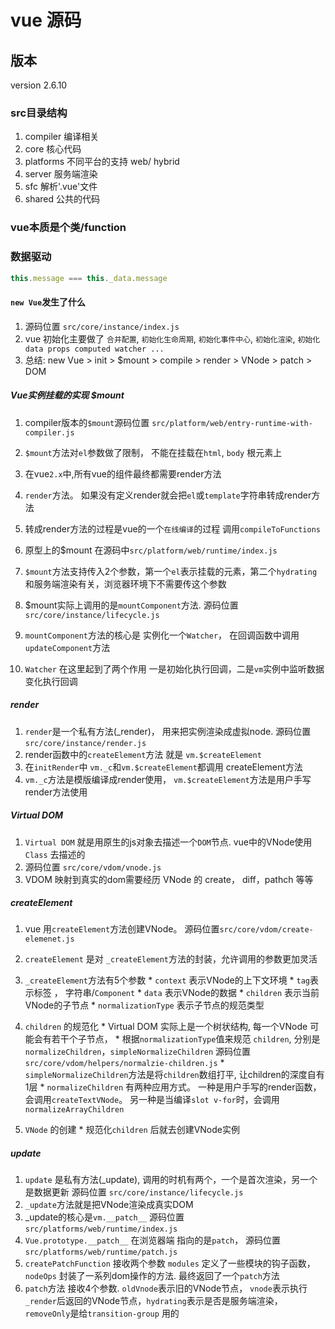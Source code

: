 # vue 源码

## 版本

version 2.6.10

### src目录结构

  1. compiler  编译相关
  2. core 核心代码
  3. platforms 不同平台的支持 web/ hybrid
  4. server 服务端渲染
  5. sfc 解析'.vue'文件
  6. shared 公共的代码

### vue本质是个类/function

### 数据驱动

```js
this.message === this._data.message
```

#### `new Vue`发生了什么

  1. 源码位置 `src/core/instance/index.js`
  2. vue 初始化主要做了 `合并配置`, `初始化生命周期`, `初始化事件中心`, `初始化渲染`, `初始化data props computed watcher ...`
  3. 总结: new Vue > init > $mount > compile > render > VNode > patch > DOM

##### Vue实例挂载的实现 $mount

  1. compiler版本的`$mount`源码位置 `src/platform/web/entry-runtime-with-compiler.js`
  2. `$mount`方法对`el`参数做了限制， 不能在挂载在`html`, `body` 根元素上
  3. 在vue`2.x`中,所有vue的组件最终都需要render方法
  4. `render`方法。 如果没有定义render就会把`el`或`template`字符串转成render方法
  5. 转成render方法的过程是vue的一个`在线编译`的过程 调用`compileToFunctions`

  6. 原型上的$mount 在源码中`src/platform/web/runtime/index.js`
  7. `$mount`方法支持传入2个参数，第一个`el`表示挂载的元素，第二个`hydrating`和服务端渲染有关，浏览器环境下不需要传这个参数
  8. $mount实际上调用的是`mountComponent`方法. 源码位置 `src/core/instance/lifecycle.js`
  9. `mountComponent`方法的核心是 实例化一个`Watcher`， 在回调函数中调用`updateComponent`方法
  10. `Watcher` 在这里起到了两个作用 一是初始化执行回调，二是`vm`实例中监听数据变化执行回调

##### render

  1. `render`是一个私有方法(_render)， 用来把实例渲染成虚拟node. 源码位置 `src/core/instance/render.js`
  2. render函数中的`createElement`方法 就是 `vm.$createElement`
  3. 在`initRender`中 `vm._c`和`vm.$createElement`都调用 createElement方法
  4. `vm._c`方法是模版编译成render使用， `vm.$createElement`方法是用户手写render方法使用

##### Virtual DOM
  
  1. `Virtual DOM` 就是用原生的js对象去描述一个`DOM`节点. vue中的VNode使用`Class` 去描述的
  2. 源码位置 `src/core/vdom/vnode.js`
  3. VDOM 映射到真实的dom需要经历 VNode 的 create， diff，pathch 等等

##### createElement

  1. vue 用`createElement`方法创建VNode。 源码位置`src/core/vdom/create-elemenet.js`
  2. `createElement` 是对 `_createElement`方法的封装，允许调用的参数更加灵活
  3. `_createElement`方法有5个参数
    * `context` 表示VNode的上下文环境
    * `tag`表示标签 ， 字符串/`Component`
    * `data` 表示VNode的数据
    * `children` 表示当前VNode的子节点
    * `normalizationType` 表示子节点的规范类型
  
  4. `children` 的规范化
    * Virtual DOM 实际上是一个树状结构, 每一个VNode 可能会有若干个子节点，
    * 根据`normalizationType`值来规范 `children`, 分别是`normalizeChildren`，`simpleNormalizeChildren` 源码位置 `src/core/vdom/helpers/normalzie-children.js`
    * `simpleNormalizeChildren`方法是将`children`数组打平, 让children的深度自有1层
    * `normalizeChildren` 有两种应用方式。 一种是用户手写的render函数，会调用`createTextVNode`。 另一种是当编译`slot v-for`时，会调用`normalizeArrayChildren`
  
  5. `VNode` 的创建
    * 规范化`children` 后就去创建VNode实例

##### update

  1. `update` 是私有方法(_update), 调用的时机有两个，一个是首次渲染，另一个是数据更新 源码位置 `src/core/instance/lifecycle.js`
  2. `_update`方法就是把VNode渲染成真实DOM
  3. _update的核心是`vm.__patch__` 源码位置 `src/platforms/web/runtime/index.js`
  4. `Vue.prototype.__patch__` 在浏览器端 指向的是`patch`， 源码位置 `src/platforms/web/runtime/patch.js`
  5. `createPatchFunction` 接收两个参数  `modules` 定义了一些模块的钩子函数， `nodeOps` 封装了一系列dom操作的方法. 最终返回了一个`patch`方法
  6. `patch`方法 接收4个参数. `oldVnode`表示旧的VNode节点， `vnode`表示执行`_render`后返回的VNode节点，`hydrating`表示是否是服务端渲染，`removeOnly`是给`transition-group` 用的
